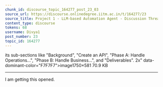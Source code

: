 ```yaml
---
chunk_id: discourse_topic_164277_post_23_03
source_url: https://discourse.onlinedegree.iitm.ac.in/t/164277/23
source_title: Project 1 - LLM-based Automation Agent - Discussion Thread [TDS Jan 2025]
content_type: discourse
tokens: 68
username: Divya1
post_number: 23
topic_id: 164277
---
```


 its sub-sections like "Background", "Create an API", "Phase A: Handle Operations...", "Phase B: Handle Business...", and "Deliverables". 2x" data-dominant-color="F7F7F7">image1750×581 70.9 KB

---

I am getting this opened.
